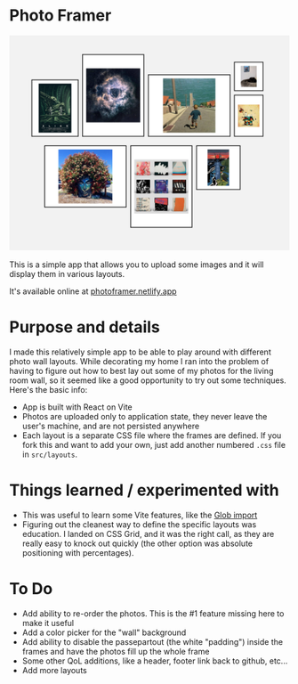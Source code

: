 # Photo Framer

![Photo framer](public/image.png)

This is a simple app that allows you to upload some images and it will display them in various layouts.

It's available online at [photoframer.netlify.app](https://photoframer.netlify.app/)

# Purpose and details

I made this relatively simple app to be able to play around with different photo wall layouts. While decorating my home I ran into the problem of having to figure out how to best lay out some of my photos for the living room wall, so it seemed like a good opportunity to try out some techniques. Here's the basic info:

- App is built with React on Vite
- Photos are uploaded only to application state, they never leave the user's machine, and are not persisted anywhere
- Each layout is a separate CSS file where the frames are defined. If you fork this and want to add your own, just add another numbered `.css` file in `src/layouts`.

# Things learned / experimented with

- This was useful to learn some Vite features, like the [Glob import](https://vite.dev/guide/features#glob-import)
- Figuring out the cleanest way to define the specific layouts was education. I landed on CSS Grid, and it was the right call, as they are really easy to knock out quickly (the other option was absolute positioning with percentages).

# To Do

- Add ability to re-order the photos. This is the #1 feature missing here to make it useful
- Add a color picker for the "wall" background
- Add ability to disable the passepartout (the white "padding") inside the frames and have the photos fill up the whole frame
- Some other QoL additions, like a header, footer link back to github, etc...
- Add more layouts
